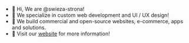 - 👋 Hi, We are @swieza-strona!
- 🥑 We specialize in custom web development and UI / UX design!
- 🍉 We build commercial and open-source websites, e-commerce, apps and solutions.
- 🥝 Visit our [website](https://swiezastrona.pl) for more information!

<!---
swieza-strona/swieza-strona is a ✨ special ✨ repository because its `README.md` (this file) appears on your GitHub profile.
You can click the Preview link to take a look at your changes :)
--->
